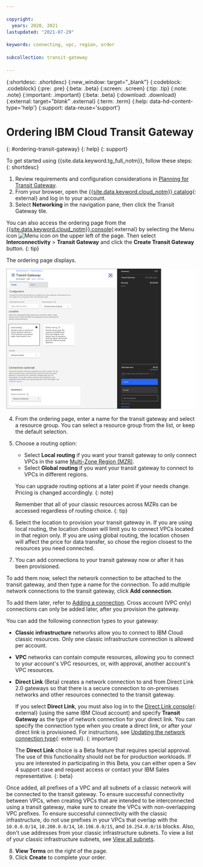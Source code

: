 ```yaml
---

copyright:
  years: 2020, 2021
lastupdated: "2021-07-29"

keywords: connecting, vpc, region, order

subcollection: transit-gateway

---
```


{:shortdesc: .shortdesc}
{:new_window: target="_blank"}
{:codeblock: .codeblock}
{:pre: .pre}
{:beta: .beta}
{:screen: .screen}
{:tip: .tip}
{:note: .note}
{:important: .important}
{:beta: .beta}
{:download: .download}
{:external: target="_blank_" .external}
{:term: .term}
{:help: data-hd-content-type='help'}
{:support: data-reuse='support'}

# Ordering IBM Cloud Transit Gateway
{: #ordering-transit-gateway}
{: help}
{: support}

To get started using {{site.data.keyword.tg_full_notm}}, follow these steps:
{: shortdesc}

1. Review requirements and configuration considerations in [Planning for Transit Gateway](/docs/transit-gateway?topic=transit-gateway-helpful-tips).
2. From your browser, open the [{{site.data.keyword.cloud_notm}} catalog](https://cloud.ibm.com/catalog){: external} and log in to your account.
3. Select **Networking** in the navigation pane, then click the Transit Gateway tile.

  You can also access the ordering page from the [{{site.data.keyword.cloud_notm}} console](https://cloud.ibm.com){:external} by selecting the Menu icon ![Menu icon](../../icons/icon_hamburger.svg) on the upper left of the page. Then select **Interconnectivity** > **Transit Gateway** and click the **Create Transit Gateway** button.
  {: tip}

  The ordering page displays.

  ![Transit gateway ordering page](images/tg-ordering.png "Transit gateway ordering page")

4. From the ordering page, enter a name for the transit gateway and select a resource group. You can select a resource group from the list, or keep the default selection.

5. Choose a routing option:

   * Select **Local routing** if you want your transit gateway to only connect VPCs in the same [Multi-Zone Region (MZR)](/docs/overview?topic=overview-locations#mzr-table).
   * Select **Global routing** if you want your transit gateway to connect to VPCs in different regions.

   You can upgrade routing options at a later point if your needs change. Pricing is changed accordingly.
   {: note}

   Remember that all of your classic resources across MZRs can be accessed regardless of routing choice.
   {: tip}

6. Select the location to provision your transit gateway in. If you are using local routing, the location chosen will limit you to connect VPCs located in that region only. If you are using global routing, the location chosen will affect the price for data transfer, so chose the region closest to the resources you need connected.

7. You can add connections to your transit gateway now or after it has been provisioned.

  To add them now, select the network connection to be attached to the transit gateway, and then type a name for the connection. To add multiple network connections to the transit gateway, click **Add connection**.

  To add them later, refer to [Adding a connection](/docs/transit-gateway?topic=transit-gateway-edit-gateway#adding-connections). Cross account (VPC only) connections can only be added later, after you provision the gateway.

  You can add the following connection types to your gateway:

   * **Classic infrastructure** networks allow you to connect to IBM Cloud classic resources. Only one classic infrastructure connection is allowed per account.
   * **VPC** networks can contain compute resources, allowing you to connect to your account's VPC resources, or, with approval, another account's VPC resources.
   * **Direct Link** (Beta) creates a network connection to and from Direct Link 2.0 gateways so that there is a secure connection to on-premises networks and other resources connected to the transit gateway.

      If you select **Direct Link**, you must also log in to the [Direct Link console](https://cloud.ibm.com/interconnectivity/direct-link){: external} (using the same IBM Cloud account) and specify **Transit Gateway** as the type of network connection for your direct link. You can specify the connection type when you create a direct link, or after your direct link is provisioned. For instructions, see [Updating the network connection type](/docs/dl?topic=dl-virtual-connection-types){: external}.
      {: important}

      The **Direct Link** choice is a Beta feature that requires special approval. The use of this functionality should not be for production workloads. If you are interested in participating in this Beta, you can either open a Sev 4 support case and request access or contact your IBM Sales representative.
      {: beta}

  Once added, all prefixes of a VPC and all subnets of a classic network will be connected to the transit gateway. To ensure successful connectivity between VPCs, when creating VPCs that are intended to be interconnected using a transit gateway, make sure to create the VPCs with non-overlapping VPC prefixes. To ensure successful connectivity with the classic infrastructure, do not use prefixes in your VPCs that overlap with the `10.0.0.0/14`, `10.200.0.0/14`, `10.198.0.0/15`, and `10.254.0.0/16` blocks. Also, don't use addresses from your classic infrastructure subnets. To view a list of your classic infrastructure subnets, see [View all subnets](/docs/subnets?topic=subnets-view-all-subnets). 

8. **View Terms** on the right of the page.
9. Click **Create** to complete your order.
